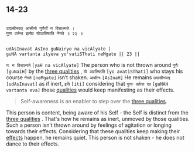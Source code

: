 ## 14-23


```shloka-sa

उदासीनवत् आसीनो गुणैर्यो न विचाल्यते ।
गुणा वर्तन्त इत्येव योऽवतिष्ठति नेंगते ॥ २३ ॥

```
```shloka-sa-hk

udAsInavat AsIno guNairyo na vicAlyate |
guNA vartanta ityeva yo'vatiSThati neMgate || 23 ||

```
`यः न विचाल्यते` `[yaH na vicAlyate]` The person who is not thrown around `गुणैः` `[guNaiH]` by the 
[three qualities](satva_rajas_tamas)
, `यो अवतिष्ठति` `[yo avatiSThati]` who stays his course `नेंगते` `[neMgate]` isn’t shaken. `आसीनः` `[AsInaH]` He remains `उदासीनवत्` `[udAsInavat]` as if inert, `इति` `[iti]` considering that `गुणाः वर्तन्त एव` `[guNAH vartanta eva]` these 
[qualities](satva_rajas_tamas)
 would keep manifesting as their effects.


<a name='applnote_196'></a>
> Self-awareness is an enabler to step over the [three qualities](satva_rajas_tamas_effects).



This person is content, being aware of his Self - the Self is distinct from the 
[three qualities](satva_rajas_tamas)
. That's how he remains as inert, unmoved by those qualities. Such a person isn’t thrown around by feelings of agitation or longing towards their effects. Considering that these qualities keep making their 
[effects](satva_rajas_tamas_effects)
 happen, he remains quiet. This person is not shaken - he does not dance to their effects.


